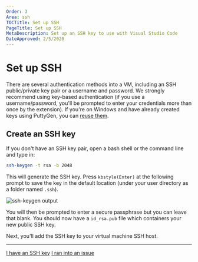 ```yaml
---
Order: 3
Area: ssh
TOCTitle: Set up SSH
PageTitle: Set up SSH
MetaDescription: Set up an SSH key to use with Visual Studio Code
DateApproved: 2/5/2020
---
```

# Set up SSH

There are several authentication methods into a VM, including an SSH public/private key pair or a username and password. We strongly recommend using key-based authentication (if you use a username/password, you'll be prompted to enter your credentials more than once by the extension). If you're on Windows and have already created keys using PuttyGen, you can [reuse them](/docs/remote/troubleshooting.md#reusing-a-key-generated-in-puttygen).

## Create an SSH key

If you don't have an SSH key pair, open a bash shell or the command line and type in:

```bash
ssh-keygen -t rsa -b 2048
```

This will generate the SSH key. Press `kbstyle(Enter)` at the following prompt to save the key in the default location (under your user directory as a folder named `.ssh`).

![ssh-keygen output](images/ssh/ssh-keygen.png)

You will then be prompted to enter a secure passphrase but you can leave that blank. You should now have a `id_rsa.pub` file which containers your new public SSH key.

Next, you'll add the SSH key to your virtual machine SSH host.

---

<a class="tutorial-next-btn" href="/remote-tutorials/ssh/add-ssh-key">I have an SSH key</a> <a class="tutorial-feedback-btn" onclick="reportIssue('remote-tutorials-ssh', 'create-ssh-key')" href="javascript:void(0)">I ran into an issue</a>
